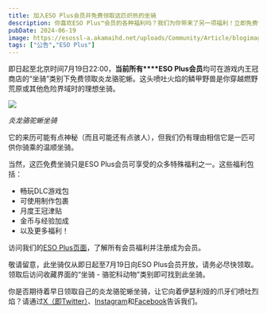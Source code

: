 ```yaml
---
title: 加入ESO Plus会员并免费领取这匹炽热的坐骑
description: 你喜欢ESO Plus™会员的各种福利吗？我们为你带来了另一项福利！立即免费领取你的游戏内坐骑。
pubDate: 2024-06-19
image: https://esossl-a.akamaihd.net/uploads/Community/Article/blogimage/Mounts_PyrodraconicCamelLizard_header.jpg
tags: ["公告","ESO Plus"]
---
```


即日起至北京时间7月19日22:00，**当前所有****ESO
Plus会员**均可在游戏内王冠商店的“坐骑”类别下免费领取炎龙骆驼蜥。这头喷吐火焰的鳞甲野兽是你穿越燃野荒原或其他危险界域时的理想坐骑。

![](https://eso-cdn.denohub.com/ape/uploads/2024/06/e7f46db8accb41ece7939308de5a20ce.jpg)

<p class="text-gray-500 text-sm text-center"><i>炎龙骆驼蜥坐骑</i></p>

它的来历可能有点神秘（而且可能还有点骇人），但我们仍有理由相信它是一匹可供你骑乘的温顺坐骑。

当然，这匹免费坐骑只是ESO Plus会员可享受的众多特殊福利之一。这些福利包括：

- 畅玩DLC游戏包
- 可使用制作包裹
- 月度王冠津贴
- 金币与经验加成
- 以及更多福利！

访问我们的[ESO Plus页面](https://www.elderscrollsonline.com/cn/esoplus)，了解所有会员福利并注册成为会员。

敬请留意，此坐骑仅从即日起至7月19日向ESO Plus会员开放，请务必尽快领取。领取后访问收藏界面的“坐骑 -
骆驼科动物”类别即可找到此坐骑。

你是否期待着早日领取自己的炎龙骆驼蜥坐骑，让它向着伊瑟利娅的爪牙们喷吐烈焰？请通过[X（即Twitter）](https://twitter.com/TESOnline)、[Instagram](https://www.instagram.com/elderscrollsonline/)和[Facebook](https://www.facebook.com/ElderScrollsOnline)告诉我们。
